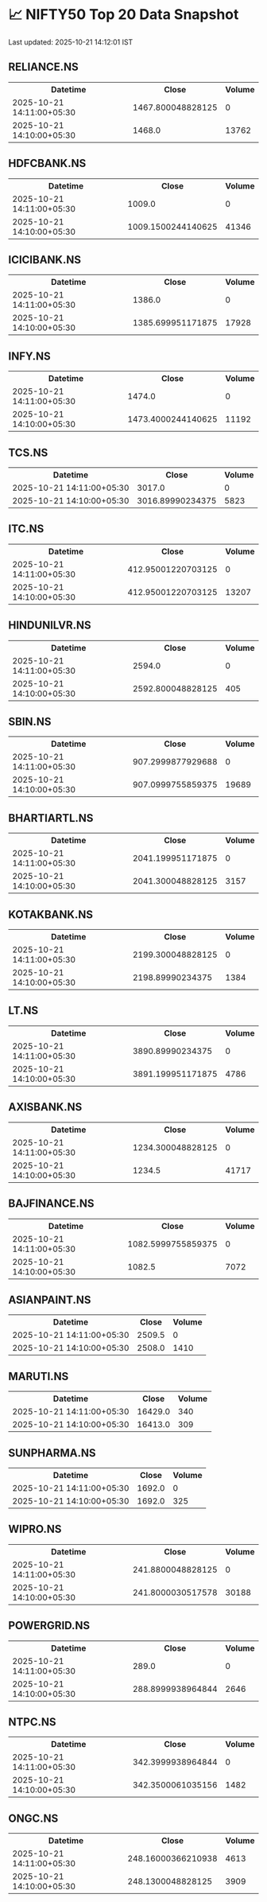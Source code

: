 # 📈 NIFTY50 Top 20 Data Snapshot

Last updated: 2025-10-21 14:12:01 IST

## RELIANCE.NS

<table>
  <tr><th>Datetime</th><th>Close</th><th>Volume</th></tr>
  <tr><td>2025-10-21 14:11:00+05:30</td><td>1467.800048828125</td><td>0</td></tr>
  <tr><td>2025-10-21 14:10:00+05:30</td><td>1468.0</td><td>13762</td></tr>
</table>

## HDFCBANK.NS

<table>
  <tr><th>Datetime</th><th>Close</th><th>Volume</th></tr>
  <tr><td>2025-10-21 14:11:00+05:30</td><td>1009.0</td><td>0</td></tr>
  <tr><td>2025-10-21 14:10:00+05:30</td><td>1009.1500244140625</td><td>41346</td></tr>
</table>

## ICICIBANK.NS

<table>
  <tr><th>Datetime</th><th>Close</th><th>Volume</th></tr>
  <tr><td>2025-10-21 14:11:00+05:30</td><td>1386.0</td><td>0</td></tr>
  <tr><td>2025-10-21 14:10:00+05:30</td><td>1385.699951171875</td><td>17928</td></tr>
</table>

## INFY.NS

<table>
  <tr><th>Datetime</th><th>Close</th><th>Volume</th></tr>
  <tr><td>2025-10-21 14:11:00+05:30</td><td>1474.0</td><td>0</td></tr>
  <tr><td>2025-10-21 14:10:00+05:30</td><td>1473.4000244140625</td><td>11192</td></tr>
</table>

## TCS.NS

<table>
  <tr><th>Datetime</th><th>Close</th><th>Volume</th></tr>
  <tr><td>2025-10-21 14:11:00+05:30</td><td>3017.0</td><td>0</td></tr>
  <tr><td>2025-10-21 14:10:00+05:30</td><td>3016.89990234375</td><td>5823</td></tr>
</table>

## ITC.NS

<table>
  <tr><th>Datetime</th><th>Close</th><th>Volume</th></tr>
  <tr><td>2025-10-21 14:11:00+05:30</td><td>412.95001220703125</td><td>0</td></tr>
  <tr><td>2025-10-21 14:10:00+05:30</td><td>412.95001220703125</td><td>13207</td></tr>
</table>

## HINDUNILVR.NS

<table>
  <tr><th>Datetime</th><th>Close</th><th>Volume</th></tr>
  <tr><td>2025-10-21 14:11:00+05:30</td><td>2594.0</td><td>0</td></tr>
  <tr><td>2025-10-21 14:10:00+05:30</td><td>2592.800048828125</td><td>405</td></tr>
</table>

## SBIN.NS

<table>
  <tr><th>Datetime</th><th>Close</th><th>Volume</th></tr>
  <tr><td>2025-10-21 14:11:00+05:30</td><td>907.2999877929688</td><td>0</td></tr>
  <tr><td>2025-10-21 14:10:00+05:30</td><td>907.0999755859375</td><td>19689</td></tr>
</table>

## BHARTIARTL.NS

<table>
  <tr><th>Datetime</th><th>Close</th><th>Volume</th></tr>
  <tr><td>2025-10-21 14:11:00+05:30</td><td>2041.199951171875</td><td>0</td></tr>
  <tr><td>2025-10-21 14:10:00+05:30</td><td>2041.300048828125</td><td>3157</td></tr>
</table>

## KOTAKBANK.NS

<table>
  <tr><th>Datetime</th><th>Close</th><th>Volume</th></tr>
  <tr><td>2025-10-21 14:11:00+05:30</td><td>2199.300048828125</td><td>0</td></tr>
  <tr><td>2025-10-21 14:10:00+05:30</td><td>2198.89990234375</td><td>1384</td></tr>
</table>

## LT.NS

<table>
  <tr><th>Datetime</th><th>Close</th><th>Volume</th></tr>
  <tr><td>2025-10-21 14:11:00+05:30</td><td>3890.89990234375</td><td>0</td></tr>
  <tr><td>2025-10-21 14:10:00+05:30</td><td>3891.199951171875</td><td>4786</td></tr>
</table>

## AXISBANK.NS

<table>
  <tr><th>Datetime</th><th>Close</th><th>Volume</th></tr>
  <tr><td>2025-10-21 14:11:00+05:30</td><td>1234.300048828125</td><td>0</td></tr>
  <tr><td>2025-10-21 14:10:00+05:30</td><td>1234.5</td><td>41717</td></tr>
</table>

## BAJFINANCE.NS

<table>
  <tr><th>Datetime</th><th>Close</th><th>Volume</th></tr>
  <tr><td>2025-10-21 14:11:00+05:30</td><td>1082.5999755859375</td><td>0</td></tr>
  <tr><td>2025-10-21 14:10:00+05:30</td><td>1082.5</td><td>7072</td></tr>
</table>

## ASIANPAINT.NS

<table>
  <tr><th>Datetime</th><th>Close</th><th>Volume</th></tr>
  <tr><td>2025-10-21 14:11:00+05:30</td><td>2509.5</td><td>0</td></tr>
  <tr><td>2025-10-21 14:10:00+05:30</td><td>2508.0</td><td>1410</td></tr>
</table>

## MARUTI.NS

<table>
  <tr><th>Datetime</th><th>Close</th><th>Volume</th></tr>
  <tr><td>2025-10-21 14:11:00+05:30</td><td>16429.0</td><td>340</td></tr>
  <tr><td>2025-10-21 14:10:00+05:30</td><td>16413.0</td><td>309</td></tr>
</table>

## SUNPHARMA.NS

<table>
  <tr><th>Datetime</th><th>Close</th><th>Volume</th></tr>
  <tr><td>2025-10-21 14:11:00+05:30</td><td>1692.0</td><td>0</td></tr>
  <tr><td>2025-10-21 14:10:00+05:30</td><td>1692.0</td><td>325</td></tr>
</table>

## WIPRO.NS

<table>
  <tr><th>Datetime</th><th>Close</th><th>Volume</th></tr>
  <tr><td>2025-10-21 14:11:00+05:30</td><td>241.8800048828125</td><td>0</td></tr>
  <tr><td>2025-10-21 14:10:00+05:30</td><td>241.8000030517578</td><td>30188</td></tr>
</table>

## POWERGRID.NS

<table>
  <tr><th>Datetime</th><th>Close</th><th>Volume</th></tr>
  <tr><td>2025-10-21 14:11:00+05:30</td><td>289.0</td><td>0</td></tr>
  <tr><td>2025-10-21 14:10:00+05:30</td><td>288.8999938964844</td><td>2646</td></tr>
</table>

## NTPC.NS

<table>
  <tr><th>Datetime</th><th>Close</th><th>Volume</th></tr>
  <tr><td>2025-10-21 14:11:00+05:30</td><td>342.3999938964844</td><td>0</td></tr>
  <tr><td>2025-10-21 14:10:00+05:30</td><td>342.3500061035156</td><td>1482</td></tr>
</table>

## ONGC.NS

<table>
  <tr><th>Datetime</th><th>Close</th><th>Volume</th></tr>
  <tr><td>2025-10-21 14:11:00+05:30</td><td>248.16000366210938</td><td>4613</td></tr>
  <tr><td>2025-10-21 14:10:00+05:30</td><td>248.1300048828125</td><td>3909</td></tr>
</table>

